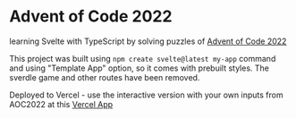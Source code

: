# Advent of Code 2022

learning Svelte with TypeScript by solving puzzles of [Advent of Code 2022](https://adventofcode.com/2022)

This project was built using `npm create svelte@latest my-app` command and using "Template App" option, so it comes with prebuilt styles. The sverdle game and other routes have been removed.

Deployed to Vercel - use the interactive version with your own inputs from AOC2022 at this [Vercel App](https://aoc2022-pnjmoi2ob-lanas-projects-41891cbd.vercel.app/)
